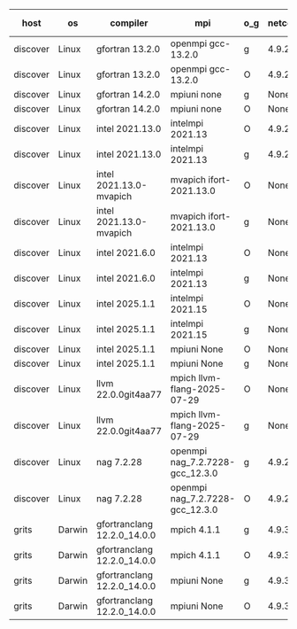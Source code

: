 

| host     | os       | compiler                              | mpi                      | o_g        | netcdf        | build       | u_pass          | u_fail          | s_pass            | s_fail            | e_pass             | e_fail             | nuopc_pass       | nuopc_fail       | artifacts link          |
|----------|----------|---------------------------------------|--------------------------|------------|---------------|-------------|-----------------|-----------------|-------------------|-------------------|--------------------|--------------------|------------------|------------------|-------------------------|
| discover | Linux | gfortran 13.2.0 | openmpi gcc-13.2.0  | g | 4.9.2  | PASS | None | None | None | None | None | None | None | None | <a href="https://github.com/esmf-org/esmf-test-artifacts/tree/d0dc5a227289cfe39a0cb6e68c6fb01c7ea89c53/v8.9.0/gfortran/13.2.0/g/openmpi/gcc-13.2.0" target="_blank">d0dc5a2</a> | 
| discover | Linux | gfortran 13.2.0 | openmpi gcc-13.2.0  | O | 4.9.2  | PASS | None | None | None | None | None | None | None | None | <a href="https://github.com/esmf-org/esmf-test-artifacts/tree/5716de6903ebeff2a12cac32a1de9ad4096ad915/v8.9.0/gfortran/13.2.0/O/openmpi/gcc-13.2.0" target="_blank">5716de6</a> | 
| discover | Linux | gfortran 14.2.0 | mpiuni none  | g | None  | PASS | None | None | None | None | None | None | None | None | <a href="https://github.com/esmf-org/esmf-test-artifacts/tree/0d5d272aae09979101cfbc508e9963796ba0f8e8/v8.9.0/gfortran/14.2.0/g/mpiuni/none" target="_blank">0d5d272</a> | 
| discover | Linux | gfortran 14.2.0 | mpiuni none  | O | None  | PASS | None | None | None | None | None | None | None | None | <a href="https://github.com/esmf-org/esmf-test-artifacts/tree/af3d44cb9820da861a80082fb408d0514610314e/v8.9.0/gfortran/14.2.0/O/mpiuni/none" target="_blank">af3d44c</a> | 
| discover | Linux | intel 2021.13.0 | intelmpi 2021.13  | O | 4.9.2  | PASS | None | None | None | None | None | None | None | None | <a href="https://github.com/esmf-org/esmf-test-artifacts/tree/cf1a6dfa84e108596d24b5048c66a092be272c87/v8.9.0/intel/2021.13.0/O/intelmpi/2021.13" target="_blank">cf1a6df</a> | 
| discover | Linux | intel 2021.13.0 | intelmpi 2021.13  | g | 4.9.2  | PASS | None | None | None | None | None | None | None | None | <a href="https://github.com/esmf-org/esmf-test-artifacts/tree/8bacf89e2fb727d0945ba2eba95ee20f4b3ab261/v8.9.0/intel/2021.13.0/g/intelmpi/2021.13" target="_blank">8bacf89</a> | 
| discover | Linux | intel 2021.13.0-mvapich | mvapich ifort-2021.13.0  | O | None  | PASS | None | None | None | None | None | None | None | None | <a href="https://github.com/esmf-org/esmf-test-artifacts/tree/a2b282d92a81dbf951d99e5de91deb7d09def90a/v8.9.0/intel/2021.13.0-mvapich/O/mvapich/ifort-2021.13.0" target="_blank">a2b282d</a> | 
| discover | Linux | intel 2021.13.0-mvapich | mvapich ifort-2021.13.0  | g | None  | PASS | None | None | None | None | None | None | None | None | <a href="https://github.com/esmf-org/esmf-test-artifacts/tree/27dca5f50da0e7d1a51cf20aba5ad41e49eac190/v8.9.0/intel/2021.13.0-mvapich/g/mvapich/ifort-2021.13.0" target="_blank">27dca5f</a> | 
| discover | Linux | intel 2021.6.0 | intelmpi 2021.13  | O | None  | PASS | None | None | None | None | None | None | None | None | <a href="https://github.com/esmf-org/esmf-test-artifacts/tree/38ab82a7bb0531347cc18f8c221f88114e0bb3ea/v8.9.0/intel/2021.6.0/O/intelmpi/2021.13" target="_blank">38ab82a</a> | 
| discover | Linux | intel 2021.6.0 | intelmpi 2021.13  | g | None  | PASS | None | None | None | None | None | None | None | None | <a href="https://github.com/esmf-org/esmf-test-artifacts/tree/14658812fa590ef32b9207dab072b22334f7eb78/v8.9.0/intel/2021.6.0/g/intelmpi/2021.13" target="_blank">1465881</a> | 
| discover | Linux | intel 2025.1.1 | intelmpi 2021.15  | O | None  | PASS | None | None | None | None | None | None | None | None | <a href="https://github.com/esmf-org/esmf-test-artifacts/tree/4cf8c01d96e13ff71bfdf957762fb67bb11baae7/v8.9.0/intel/2025.1.1/O/intelmpi/2021.15" target="_blank">4cf8c01</a> | 
| discover | Linux | intel 2025.1.1 | intelmpi 2021.15  | g | None  | PASS | None | None | None | None | None | None | None | None | <a href="https://github.com/esmf-org/esmf-test-artifacts/tree/e683a920abfca766d352f63de6fae587d5080c67/v8.9.0/intel/2025.1.1/g/intelmpi/2021.15" target="_blank">e683a92</a> | 
| discover | Linux | intel 2025.1.1 | mpiuni None  | O | None  | PASS | None | None | None | None | None | None | None | None | <a href="https://github.com/esmf-org/esmf-test-artifacts/tree/f73bd990cad2baa9cef3b2dd4217fb98d2a3c026/v8.9.0/intel/2025.1.1/O/mpiuni/None" target="_blank">f73bd99</a> | 
| discover | Linux | intel 2025.1.1 | mpiuni None  | g | None  | PASS | None | None | None | None | None | None | None | None | <a href="https://github.com/esmf-org/esmf-test-artifacts/tree/4076ff819d0eaf45aa9022e1df6ef89f27b60654/v8.9.0/intel/2025.1.1/g/mpiuni/None" target="_blank">4076ff8</a> | 
| discover | Linux | llvm 22.0.0git4aa77 | mpich llvm-flang-2025-07-29  | O | None  | PASS | None | None | None | None | None | None | None | None | <a href="https://github.com/esmf-org/esmf-test-artifacts/tree/f5b010baf3bf30054fdb2a6bfcc327d262d53309/v8.9.0/llvm/22.0.0git4aa77/O/mpich/llvm-flang-2025-07-29" target="_blank">f5b010b</a> | 
| discover | Linux | llvm 22.0.0git4aa77 | mpich llvm-flang-2025-07-29  | g | None  | PASS | None | None | None | None | None | None | None | None | <a href="https://github.com/esmf-org/esmf-test-artifacts/tree/7ecc538be5b13e5a1091503749c3643dbeb03504/v8.9.0/llvm/22.0.0git4aa77/g/mpich/llvm-flang-2025-07-29" target="_blank">7ecc538</a> | 
| discover | Linux | nag 7.2.28 | openmpi nag_7.2.7228-gcc_12.3.0  | g | 4.9.2  | PASS | None | None | None | None | None | None | None | None | <a href="https://github.com/esmf-org/esmf-test-artifacts/tree/0b8e4028f88b80f7456d25e68d2d9fc8984ee783/v8.9.0/nag/7.2.28/g/openmpi/nag_7.2.7228-gcc_12.3.0" target="_blank">0b8e402</a> | 
| discover | Linux | nag 7.2.28 | openmpi nag_7.2.7228-gcc_12.3.0  | O | 4.9.2  | PASS | None | None | None | None | None | None | None | None | <a href="https://github.com/esmf-org/esmf-test-artifacts/tree/724ee364764c1935b00d1a243374c93ec8b9cb81/v8.9.0/nag/7.2.28/O/openmpi/nag_7.2.7228-gcc_12.3.0" target="_blank">724ee36</a> | 
| grits | Darwin | gfortranclang 12.2.0_14.0.0 | mpich 4.1.1  | g | 4.9.3  | PASS | 14235 | 0 | 51 | 0 | 81 | 0 | 57 | 0 | <a href="https://github.com/esmf-org/esmf-test-artifacts/tree/ca39bc705ae3f34d64630ecc212c144c61bf94b6/v8.9.0/gfortranclang/12.2.0_14.0.0/g/mpich/4.1.1" target="_blank">ca39bc7</a> | 
| grits | Darwin | gfortranclang 12.2.0_14.0.0 | mpich 4.1.1  | O | 4.9.3  | PASS | 14235 | 0 | 51 | 0 | 81 | 0 | 57 | 0 | <a href="https://github.com/esmf-org/esmf-test-artifacts/tree/342bd8cc667989b9a885b5a7de9ea460ae57b7f0/v8.9.0/gfortranclang/12.2.0_14.0.0/O/mpich/4.1.1" target="_blank">342bd8c</a> | 
| grits | Darwin | gfortranclang 12.2.0_14.0.0 | mpiuni None  | g | 4.9.3  | PASS | None | None | None | None | None | None | None | None | <a href="https://github.com/esmf-org/esmf-test-artifacts/tree/1ed342f5347d2a8869b79b41d1059723b9db5cbf/v8.9.0/gfortranclang/12.2.0_14.0.0/g/mpiuni/None" target="_blank">1ed342f</a> | 
| grits | Darwin | gfortranclang 12.2.0_14.0.0 | mpiuni None  | O | 4.9.3  | PASS | 12564 | 0 | 9 | 0 | 43 | 0 | None | None | <a href="https://github.com/esmf-org/esmf-test-artifacts/tree/1669c2190fec8407fa1e75031e96b09a80572ffe/v8.9.0/gfortranclang/12.2.0_14.0.0/O/mpiuni/None" target="_blank">1669c21</a> | 
